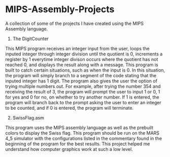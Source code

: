 # MIPS-Assembly-Projects
A collection of some of the projects I have created using the MIPS Assembly language.


1. The DigitCounter

This MIPS program receives an integer input from the user, loops the inputed integer through integer division until the quotient is 0, increments a register by 1 everytime integer divison occurs where the quotient has not reached 0, and displays the result along with a message. This program is built to catch certain situations, such as when the input is 0. In this situation, the program will simply branch to a segment of the code stating that the inputed integer has 1 digit. The program also gives the user the option of trying multiple numbers out. For example, after trying the number 354 and receiving the result of 3, the program will prompt the user to input 1 or 0, 1 for yes and 0 for no, on whether to try another number. If 1 is entered, the program will branch back to the prompt asking the user to enter an integer to be counted, and if 0 is entered, the program will terminate.

2. SwissFlag.asm

This program uses the MIPS assembly language as well as the prebuilt colors to display the Swiss flag. This program should be run on the MARS 4_5 simulator with the configurations listed in the commentary found in the beginning of the program for the best results. This project helped me understand how computer graphics work at such a low level.  
